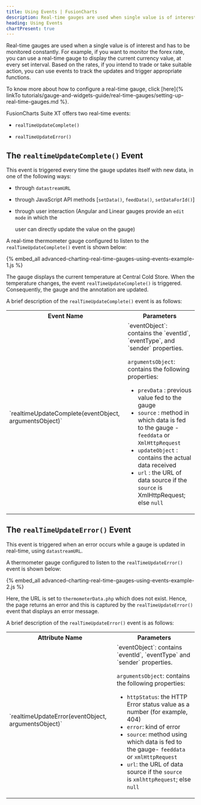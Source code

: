 ```yaml
---
title: Using Events | FusionCharts
description: Real-time gauges are used when single value is of interest. FusionCharts offers two real-time events, realTimeUpdateComplete() & realTimeUpdateError()s
heading: Using Events
chartPresent: true
---
```


Real-time gauges are used when a single value is of interest and has to be monitored constantly. For example, if you want to monitor the forex rate, you can use a real-time gauge to display the current currency value, at every set interval. Based on the rates, if you intend to trade or take suitable action, you can use events to track the updates and trigger appropriate functions.

To know more about how to configure a real-time gauge, click [here]{% linkTo tutorials/gauge-and-widgets-guide/real-time-gauges/setting-up-real-time-gauges.md %}.

FusionCharts Suite XT offers two real-time events:

* `realTimeUpdateComplete()`

* `realTimeUpdateError()`

## The `realtimeUpdateComplete()` Event

This event is triggered every time the gauge updates itself with new data, in one of the following ways:

- through `datastreamURL`

- through JavaScript API methods [`setData()`, `feedData()`, `setDataForId()`]

- through user interaction (Angular and Linear gauges provide an `edit mode` in which the

   user can directly update the value on the gauge)

A real-time thermometer gauge configured to listen to the `realTimeUpdateComplete()` event is shown below:

{% embed_all advanced-charting-real-time-gauges-using-events-example-1.js %}

The gauge displays the current temperature at Central Cold Store. When the temperature changes, the event `realTimeUpdateComplete()` is triggered. Consequently, the gauge and the annotation are updated.

A brief description of the `realTimeUpdateComplete()` event is as follows:

<table>
  <tr>
    <th>Event Name</th>
    <th>Parameters</th>
  </tr>
  <tr>
    <td>`realtimeUpdateComplete(eventObject, argumentsObject)`</td>
    <td>`eventObject`: contains the `eventId`, `eventType`, and `sender` properties.<br/>

`argumentsObject`: contains the following properties:

* `prevData` :  previous value fed to the gauge
* `source`     : method in which data is fed to the gauge - `feeddata` or `XmlHttpRequest`
* `updateObject` : contains the actual data received 
* `url`   : the URL of data source if the `source` is XmlHttpRequest; else `null`</td>
  </tr>
</table>


## The `realTimeUpdateError()` Event

This event is triggered when an error occurs while a gauge is updated in real-time, using `datastreamURL`.

A thermometer gauge configured to listen to the `realTimeUpdateError()` event is shown below:

{% embed_all advanced-charting-real-time-gauges-using-events-example-2.js %}

Here, the URL is set to `thermometerData.php`  which does not exist. Hence, the page returns an error and this is captured by the `realTimeUpdateError()` event that displays an error message.

A brief description of the `realTimeUpdateError()` event is as follows:

<table>
  <tr>
    <th>Attribute Name</th>
    <th>Parameters</th>
  </tr>
  <tr>
    <td>`realtimeUpdateError(eventObject,  argumentsObject)`</td>
    <td>`eventObject`: contains `eventId`, `eventType` and `sender` properties. <br/>

`argumentsObject`: contains the following properties:

* `httpStatus`: the HTTP Error status value  as a number (for example, 404)
* `error`: kind of error
* `source`:  method using which data is fed to the gauge- `feeddata` or `xmlHttpRequest`
* `url`: the URL of data source if the `source` is `xmlhttpRequest`; else `null`</td>
  </tr>
</table>
